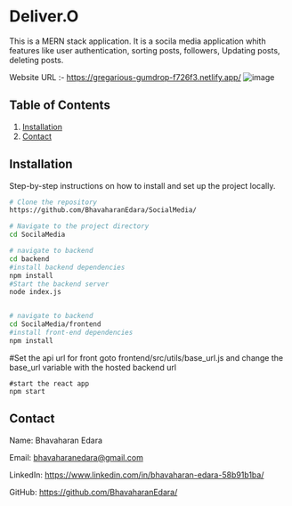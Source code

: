 ﻿# Deliver.O
This is a MERN stack application. It is a socila media application whith features like user authentication, sorting posts, followers, Updating posts, deleting posts.

Website URL :- https://gregarious-gumdrop-f726f3.netlify.app/
![image](https://github.com/user-attachments/assets/84a7f341-6276-448c-ad47-a4c018ab0900)

## Table of Contents

1. [Installation](#installation)
2. [Contact](#contact)

## Installation

Step-by-step instructions on how to install and set up the project locally.

```bash
# Clone the repository
https://github.com/BhavaharanEdara/SocialMedia/

# Navigate to the project directory
cd SocilaMedia

# navigate to backend
cd backend
#install backend dependencies
npm install
#Start the backend server
node index.js


# navigate to backend
cd SocilaMedia/frontend
#install front-end dependencies
npm install
```

#Set the api url for front
goto frontend/src/utils/base_url.js and change the base_url variable with the hosted backend url

```
#start the react app
npm start
```

## Contact

Name: Bhavaharan Edara

Email: bhavaharanedara@gmail.com

LinkedIn: https://www.linkedin.com/in/bhavaharan-edara-58b91b1ba/

GitHub: https://github.com/BhavaharanEdara/




